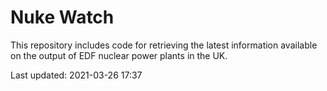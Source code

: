 # Nuke Watch

This repository includes code for retrieving the latest information available on the output of EDF nuclear power plants in the UK.

Last updated: 2021-03-26 17:37